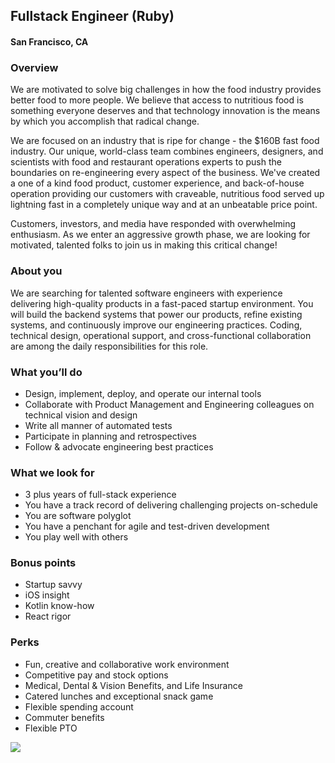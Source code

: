 ## Fullstack Engineer (Ruby)
#### San Francisco, CA

### Overview
We are motivated to solve big challenges in how the food industry provides better food to more people. We believe that access to nutritious food is something everyone deserves and that technology innovation is the means by which you accomplish that radical change.

We are focused on an industry that is ripe for change - the $160B fast food industry. Our unique, world-class team combines engineers, designers, and scientists with food and restaurant operations experts to push the boundaries on re-engineering every aspect of the business. We've created a one of a kind food product, customer experience, and back-of-house operation providing our customers with craveable, nutritious food served up lightning fast in a completely unique way and at an unbeatable price point.

Customers, investors, and media have responded with overwhelming enthusiasm. As we enter an aggressive growth phase, we are looking for motivated, talented folks to join us in making this critical change!

### About you
We are searching for talented software engineers with experience delivering high-quality products in a fast-paced startup environment. You will build the backend systems that power our products, refine existing systems, and continuously improve our engineering practices. Coding, technical design, operational support, and cross-functional collaboration are among the daily responsibilities for this role.

### What you’ll do
+	Design, implement, deploy, and operate our internal tools
+	Collaborate with Product Management and Engineering colleagues on technical vision and design
+	Write all manner of automated tests
+	Participate in planning and retrospectives
+	Follow & advocate engineering best practices

### What we look for
+	3 plus years of full-stack experience
+	You have a track record of delivering challenging projects on-schedule
+	You are software polyglot
+	You have a penchant for agile and test-driven development
+	You play well with others

### Bonus points
+	Startup savvy
+	iOS insight
+	Kotlin know-how
+	React rigor

### Perks
+	Fun, creative and collaborative work environment
+	Competitive pay and stock options
+	Medical, Dental & Vision Benefits, and Life Insurance
+	Catered lunches and exceptional snack game
+	Flexible spending account
+	Commuter benefits
+	Flexible PTO


[<img src='https://dabuttonfactory.com/button.png?t=Learn+More&f=Calibri-Bold&ts=24&tc=fff&hp=20&vp=8&c=5&bgt=unicolored&bgc=29aafe'>](https://letsrockit.co/jobs/rwf0c2e-fullstack-engineer-ruby)
